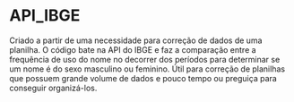 # API_IBGE
 Criado a partir de uma necessidade para correção de dados de uma planilha.  O código bate na API do IBGE e faz a comparação entre a frequência de uso do nome no decorrer dos períodos para determinar se um nome é do sexo masculino ou feminino. Útil para correção de planilhas que possuem grande volume de dados e pouco tempo ou preguiça para conseguir organizá-los.

